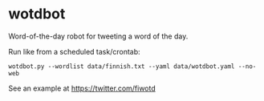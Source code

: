wotdbot
=======

Word-of-the-day robot for tweeting a word of the day.

Run like from a scheduled task/crontab:

    wotdbot.py --wordlist data/finnish.txt --yaml data/wotdbot.yaml --no-web

See an example at https://twitter.com/fiwotd
